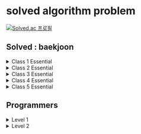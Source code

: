 # solved algorithm problem

[![Solved.ac
프로필](http://mazassumnida.wtf/api/v2/generate_badge?boj=jeje66651)](https://solved.ac/jeje66651)

## Solved : baekjoon

<details>
  <summary>Class 1 Essential</summary>
  
- [ ] #1008 A/B
- [ ] #1330 두 수 비교하기
- [ ] #2438 별 찍기 -1
- [ ] #2557 Hello World
- [ ] #2562 최댓값
- [ ] #2675 문자열 반복
- [ ] #2739 구구단
- [ ] #2920 음계
- [ ] #8958 OX퀴즈
- [ ] #10818 최소, 최대
- [ ] #10869 사칙연산
- [ ] #10950 A+B - 3
- [ ] #10951 A+B - 4
- [ ] #10952 A+B - 5
- [ ] #11654 아스키 코드
- [ ] #11720 숫자의 합

</details>

<details>
  <summary>Class 2 Essential</summary>
  
- [ ] #1018 체스판 다시 칠하기
- [ ] #1181 단어 정렬
- [ ] #1259 팰린드롬수
- [ ] #1920 수 찾기
- [ ] #1978 소수 찾기
- [ ] #2164 카드2
- [ ] #2609 최대공약수와 최소공배수
- [ ] #2751 수 정렬하기2
- [ ] #2798 블랙잭
- [ ] #4153 직각삼각형
- [ ] #9012 괄호
- [ ] #10250 ACM 호텔
- [ ] #10814 나이순 정렬
- [ ] #10816 숫자 카드 2
- [ ] #10828 스택
- [ ] #10845 큐
- [ ] #10866 덱
- [ ] #11050 이항 계수 1
- [ ] #11650 좌표 정렬하기
- [ ] #11866 요세푸스 문제 0
  
</details>

<details>
  <summary>Class 3 Essential</summary>
  
- [ ] 1003 피보나치 함수
- [ ] 1012 유기농 배추
- [ ] 1074 Z
- [ ] 1463 1로 만들기
- [ ] 1620 나는야 포켓몬 마스터 이다솜
- [ ] 1697 숨바꼭질
- [ ] 1764 듣보잡
- [ ] 1927 최소 힙
- [ ] 1931 회의실 배정
- [ ] 2606 바이러스
- [ ] 2630 색종이 만들기
- [ ] 7576 토마토
- [ ] 7662 이중 우선순위 큐
- [ ] 9095 1, 2, 3 더하기
- [ ] 11279 최대 힙
- [ ] 11399 ATM
- [ ] 11723 집합
- [ ] 11724 연결 요소의 개수
- [ ] 11726 2×n 타일링
- [ ] 18870 좌표 압축
  
</details>

<details>
  <summary>Class 4 Essential</summary>
  
- [ ] 1149 RGB거리
- [ ] 1167 트리의 지름
- [ ] 1629 곱셈
- [ ] 1753 최단경로
- [ ] 1865 웜홀
- [ ] 1918 후위 표기식
- [ ] 1932 정수 삼각형
- [ ] 1967 트리의 지름
- [ ] 1991 트리 순회
- [ ] 2206 벽 부수고 이동하기
- [ ] 2263 트리의 순회
- [ ] 2407 조합
- [ ] 9251 LCS
- [ ] 9465 스티커
- [ ] 9663 N-Queen
- [ ] 11053 가장 긴 증가하는 부분 수열
- [ ] 11404 플로이드
- [ ] 11444 피보나치 수 6
- [ ] 11660 구간 합 구하기 5
- [ ] 11725 트리의 부모 찾기
- [ ] 12865 평범한 배낭
- [ ] 13549 숨바꼭질 3
- [ ] 15650 N과 M (2)
- [ ] 15654 N과 M (5)
  
</details>

<details>
  <summary>Class 5 Essential</summary>
  
- [ ] 1005 ACM Craft
- [ ] 1197 최소 스패닝 트리
- [ ] 1202 보석 도둑
- [ ] 1208 부분수열의 합 2
- [ ] 1806 부분합
- [ ] 2098 외판원 순회
- [ ] 2166 다각형의 면적
- [ ] 2239 스도쿠
- [ ] 2252 줄 세우기
- [ ] 2467 용액
- [ ] 2473 세 용액
- [ ] 2623 음악프로그램
- [ ] 7579 앱
- [ ] 9252 LCS 2
- [ ] 9328 열쇠
- [ ] 9466 텀 프로젝트
- [ ] 10942 팰린드롬?
- [ ] 11049 행렬 곱셈 순서
- [ ] 12015 가장 긴 증가하는 부분 수열 2
- [ ] 12100 2048 (Easy)
- [ ] 12852 1로 만들기 2
- [ ] 13460 구슬 탈출 2
- [ ] 14003 가장 긴 증가하는 부분 수열 5
- [ ] 17387 선분 교차 2
  
</details>

## Programmers

<details>
	<summary>Level 1</summary>

- [ ] 2016년
- [ ] 3진법 뒤집기
- [ ] K번째수
- [ ] [1차] 다트 게임
- [ ] [1차] 비밀지도
- [ ] x만큼 간격이 있는 n개의 숫자
- [ ] 가운데 글자 가져오기
- [ ] 같은 숫자는 싫어
- [ ] 나누어 떨어지는 숫자 배열
- [ ] 나머지가 1이 되는 수 찾기
- [ ] 내적
- [ ] 두 개 뽑아서 더하기
- [ ] 두 정수 사이의 합
- [ ] 로또의 최고 순위와 최저 순위
- [ ] 모의고사
- [ ] 문자열 내 p와 y의 개수
- [ ] 문자열 내 마음대로 정렬하기
- [ ] 문자열 내림차순으로 배치하기
- [ ] 문자열 다루기 기본
- [ ] 문자열을 정수로 바꾸기
- [ ] 부족한 금액 계산하기
- [ ] 서울에서 김서방 찾기
- [ ] 소수 만들기
- [ ] 소수 찾기
- [ ] 수박수박수박수박수박수?
- [ ] 숫자 문자열과 영단어
- [ ] 시저 암호
- [ ] 신고 결과 받기
- [ ] 신규 아이디 추천
- [ ] 실패율
- [ ] 약수의 개수와 덧셈
- [ ] 약수의 합
- [ ] 없는 숫자 더하기
- [ ] 예산
- [ ] 완주하지 못한 선수
- [ ] 음양 더하기
- [ ] 이상한 문자 만들기
- [ ] 자릿수 더하기
- [ ] 자연수 뒤집어 배열로 만들기
- [ ] 정수 내림차순으로 배치하기
- [ ] 정수 제곱근 판별
- [ ] 제일 작은 수 제거하기
- [ ] 직사각형 별찍기
- [ ] 짝수와 홀수
- [ ] 체육복
- [ ] 최대공약수와 최소공배수
- [ ] 최소직사각형
- [ ] 콜라츠 추측
- [ ] 크레인 인형뽑기 게임
- [ ] 키패드 누르기
- [ ] 평균 구하기
- [ ] 폰켓몬
- [ ] 하샤드 수
- [ ] 핸드폰 번호 가리기
- [ ] 행렬의 덧셈

</details>

<details>
	<summary>Level 2</summary>

- [ ] 124 나라의 숫자
- [ ] 2개 이하로 다른 비트
- [ ] H-Index
- [ ] JadenCase 문자열 만들기
- [ ] N개의 최소공배수
- [ ] [1차] 뉴스 클러스터링
- [ ] [1차] 캐시
- [ ] [3차] n진수 게임
- [ ] [3차] 파일명 정렬
- [ ] n^2 배열 자르기
- [ ] 가장 큰 수
- [ ] 가장 큰 정사각형 찾기
- [ ] 거리두기 확인하기
- [ ] 괄호 변환
- [ ] 괄호 회전하기
- [ ] 구명보트
- [ ] 기능개발
- [ ] 다리를 지나는 트럭
- [ ] 다음 큰 숫자
- [ ] 땅따먹기
- [ ] 멀쩡한 사각형
- [ ] 메뉴 리뉴얼
- [ ] 문자열 압축
- [ ] 삼각 달팽이
- [ ] 소수 찾기
- [ ] 수식 최대화
- [ ] 숫자의 표현
- [ ] 스킬트리
- [ ] 양궁대회
- [ ] 영어 끝말잇기
- [ ] 예상 대진표
- [ ] 오픈채팅방
- [ ] 올바른 괄호
- [ ] 위장
- [ ] 점프와 순간 이동
- [ ] 조이스틱
- [ ] 짝지어 제거하기
- [ ] 최댓값과 최솟값
- [ ] 최솟값 만들기
- [ ] 카펫
- [ ] 큰 수 만들기
- [ ] 타겟 넘버
- [ ] 튜플
- [ ] 프린터
- [ ] 피보나치 수
- [ ] 행렬 테두리 회전하기
- [ ] 행렬의 곱셈
- [ ] 후보키

</details>

